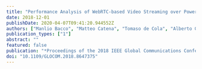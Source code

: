 ```yaml
---
title: "Performance Analysis of WebRTC-based Video Streaming over Power Constrained Platforms"
date: 2018-12-01
publishDate: 2020-04-07T09:41:20.944552Z
authors: ["Manlio Bacco", "Matteo Catena", "Tomaso de Cola", "Alberto Gotta", "Nicola Tonellotto"]
publication_types: ["1"]
abstract: ""
featured: false
publication: "*Proceedings of the 2018 IEEE Global Communications Conference (GLOBECOM 2018)*"
doi: "10.1109/GLOCOM.2018.8647375"
---
```


